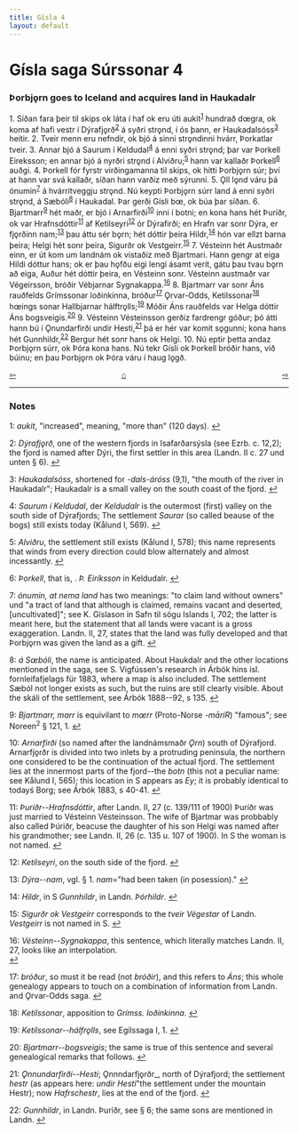 ```yaml
---
title: Gísla 4
layout: default
---
```


# Gísla saga Súrssonar 4

### Þorbj&#x1EB;rn goes to Iceland and acquires land in Haukadalr

1\. Síðan fara þeir til skips ok láta í haf ok eru úti aukit<sup id="a1">[1](#myfootnote1)</sup> hundrað d&oelig;gra, ok koma af hafi vestr í Dýrafj&#x1EB;rð<sup id="a2">[2](#myfootnote2)</sup> á syðri str&#x1EB;nd, í ós þann, er Haukadalsóss<sup id="a3">[3](#myfootnote3)</sup> heitir. 2. Tveir menn eru nefndir, ok bjó á sinni str&#x1EB;ndinni hvárr, Þorkatlar tveir. 3. Annar bjó á Saurum í Keldudal<sup id="a4">[4](#myfootnote4)</sup> á enni syðri str&#x1EB;nd; þar var Þorkell Eireksson; en annar bjó á nyrðri str&#x1EB;nd í Alviðru;<sup id="a5">[5](#myfootnote5)</sup> hann var kallaðr Þorkell<sup id="a6">[6](#myfootnote6)</sup> auðgi. 4. Þorkell fór fyrstr virðingamanna til skips, ok hitti Þorbj&#x1EB;rn súr; því at hann var svá kallaðr, síðan hann varðiz með sýrunni. 5. Ǫll l&#x1EB;nd váru þá ónumin<sup id="a7">[7](#myfootnote7)</sup> á hvárritveggju str&#x1EB;nd. Nú keypti Þorbj&#x1EB;rn súrr land á enni syðri str&#x1EB;nd, á Sæbóli<sup id="a8">[8](#myfootnote8)</sup> í Haukadal. Þar gerði Gísli b&oelig;, ok búa þar síðan. 6. Bjartmarr<sup id="a9">[9](#myfootnote9)</sup> hét maðr, er bjó í Arnarfirði<sup id="a10">[10](#myfootnote10)</sup> inni í botni; en kona hans hét Þuríðr, ok var Hrafnsdóttir<sup id="a11">[11](#myfootnote11)</sup> af Ketilseyri<sup id="a12">[12](#myfootnote12)</sup> ór Dýrafirði; en Hrafn var sonr Dýra, er fj&#x1EB;rðinn nam;<sup id="a13">[13](#myfootnote13)</sup> þau áttu sér b&#x1EB;rn; hét dóttir þeira Hildr,<sup id="a14">[14](#myfootnote14)</sup> hón var ellzt barna þeira; Helgi hét sonr þeira, Sigurðr ok Vestgeirr.<sup id="a15">[15](#myfootnote15)</sup> 7. Vésteinn hét Austmaðr einn, er út kom um landnám ok vistaðiz með Bjartmari. Hann gengr at eiga Hildi dóttur hans; ok er þau h&#x1EB;fðu eigi lengi ásamt verit, gátu þau tvau b&#x1EB;rn að eiga, Auður hét dóttir þeira, en Vésteinn sonr. Vésteinn austmaðr var Végeirsson, bróðir Vébjarnar Sygnakappa.<sup id="a16">[16](#myfootnote16)</sup> 8. Bjartmarr var sonr Áns rauðfelds Grímssonar loðinkinna, bróður<sup id="a17">[17](#myfootnote17)</sup> Ǫrvar-Odds, Ketilssonar<sup id="a8">[18](#myfootnote18)</sup> h&oelig;ings sonar Hallbjarnar hálftr&#x1EB;lls;<sup id="a19">[19](#myfootnote19)</sup> Móðir Áns rauðfelds var Helga dóttir Áns bogsveigis.<sup id="a20">[20](#myfootnote20)</sup> 9. Vésteinn Vésteinsson gerðiz fardrengr góður; þó átti hann bú í Ǫnundarfirði undir Hesti,<sup id="a21">[21](#myfootnote21)</sup> þá er hér var komit s&#x1EB;gunni; kona hans hét Gunnhildr,<sup id="a22">[22](#myfootnote22)</sup> Bergur hét sonr hans ok Helgi. 10. Nú eptir þetta andaz Þorbj&#x1EB;rn súrr, ok Þóra kona hans. Nú tekr Gísli ok Þorkell bróðir hans, við búinu; en þau Þorbj&#x1EB;rn ok Þóra váru í haug l&#x1EB;gð.

<div style="float: left"><a href="http://rcblack.net/Gisla_saga/Gisla_3">⇦</a></div>
<div style="float: right"><a href="http://rcblack.net/Gisla_saga/Gisla_5">⇨</a></div>
<div style="margin: 0 auto; width: 100px;"><a href="http://rcblack.net/Gisla_saga/Gisla_home">&#8962;</a></div>

---

### Notes

<a name="myfootnote1" id="f1">1</a>:
 _aukit_, "increased", meaning, "more than" (120 days).
[↩](#a1)

<a name="myfootnote2" id="f2">2</a>:
_Dýrafj&#x1EB;rð_, one of the western fjords in Isafarðarsýsla (see Ezrb. c. 12,2); the fjord is named after Dýri, the first settler in this area (Landn. II c. 27 und unten § 6).
[↩](#a2)

<a name="myfootnote3" id="f3">3</a>:
 _Haukadalsóss_, shortened for _-dals-áróss_ (9,1), "the mouth of the river in Haukadalr"; Haukadalr is a small valley on the south coast of the fjord.
[↩](#a3)

<a name="myfootnote4" id="f4">4</a>:
 _Saurum í Keldudal_, der _Keldudalr_ is the outermost (first) valley on the south side of Dýrafjords; The settlement _Saurar_ (so called beause of the bogs) still exists today (Kålund I, 569).
[↩](#a4)

<a name="myfootnote5" id="f5">5</a>:
 _Alviðru_, the settlement still exists (Kålund I, 578); this name represents that winds from every direction could blow alternately and almost incessantly.
[↩](#a5)

<a name="myfootnote6" id="f6">6</a>:
 _Þorkell_, that is, . _Þ. Eiríksson_ in Keldudalr.
[↩](#a6)

<a name="myfootnote7" id="f7">7</a>:
 _ónumin, at nema land_ has two meanings: "to claim land without owners" und "a tract of land that although is claimed, remains vacant and deserted, [uncultivated]"; see K. Gíslason in Safn til sögu Islands I, 702; the latter is meant here, but the statement that all lands were vacant is a gross exaggeration. Landn. II, 27, states that the land was fully developed and that Þorbj&#x1EB;rn was given the land as a gift.
[↩](#a7)

<a name="myfootnote8" id="f8">8</a>:
 _á S&oelig;bóli_, the name is anticipated. About Haukdalr and the other locations mentioned in the saga, see S. Vigfússen's research in Árbók hins ísl. fornleifafjelags für 1883, where a map is also included. The settlement Sæból not longer exists as such, but the ruins are still clearly visible. About the skáli of the settlement, see Árbók 1888--92, s 135.
[↩](#a8)

<a name="myfootnote9" id="f9">9</a>:
 _Bjartmarr, marr_ is equivilant to _m&oelig;rr_ (Proto-Norse -_m&amacr;riR_) "famous"; see Noreen<sup>2</sup> &sect; 121, 1.
[↩](#a9)

<a name="myfootnote10" id="f10">10</a>:
 _Arnarfirði_ (so named after the landnámsmaðr _Ǫrn_) south of Dýrafjord. Arnarfj&#x1EB;rðr is divided into two inlets by a protruding peninsula, the northern one considered to be the continuation of the actual fjord. The settlement lies at the innermost parts of the fjord--the _botn_ (this not a peculiar name: see Kålund I, 565); this location in S appears as _Ey_; it is probably identical to todayś Borg; see Árbók 1883, s 40-41.
[↩](#a10)

<a name="myfootnote11" id="f11">11</a>:
 _Þuríðr--Hrafnsdóttir_, after Landn. II, 27 (c. 139/111 of 1900) Þuríðr was just married to Vésteinn Vésteinsson. The wife of Bjartmar was probbably also called Þúriðr, beacuse the daughter of his son Helgi was named after his grandmother; see Landn. II, 26 (c. 135 u. 107 of 1900). In S the woman is not named.
[↩](#a11)

<a name="myfootnote12" id="f12">12</a>:
 _Ketilseyri_, on the south side of the fjord.
[↩](#a12)

<a name="myfootnote13" id="f13">13</a>:
 _Dýra--nam_, vgl. &sect; 1. _nam_="had been taken (in posession)."
[↩](#a13)

<a name="myfootnote14" id="f14">14</a>:
 _Hildr_, in S _Gunnhildr_, in Landn. _Þórhildr_.
[↩](#a14)

<a name="myfootnote15" id="f15">15</a>:
 _Sigurðr ok Vestgeirr_ corresponds to the _tveir Végestar_ of Landn. _Vestgeirr_ is not named in S.
[↩](#a15)

<a name="myfootnote16" id="f16">16</a>:
 _Vésteinn--Sygnakappa_, this sentence, which literally matches Landn. II, 27, looks like an interpolation.  
[↩](#a16)

<a name="myfootnote17" id="f17">17</a>:
 _bróður_, so must it be read (not _bróðir_), and this refers to _Áns_; this whole genealogy appears to touch on a combination of information from Landn. and Ǫrvar-Odds saga.
 [↩](#a17)

 <a name="myfootnote18" id="f18">18</a>:
  _Ketílssonar_, apposition to _Grímss. loðinkinna_.
 [↩](#a18)

 <a name="myfootnote19" id="f19">19</a>:
  _Ketílssonar--hálfr&#x1EB;lls_, see Egilssaga I, 1.
 [↩](#a19)

<a name="myfootnote20" id="f20">20</a>:
 _Bjartmarr--bogsveigis_; the same is true of this sentence and several genealogical remarks that follows.
[↩](#a20)

<a name="myfootnote21" id="f21">21</a>:
 _Ǫnnundarfirði--Hesti_; Ǫnnndarfj&#x1EB;rðr_, north of Dýrafjord; the settlement _hestr_ (as appears here: _undir Hesti_"the settlement under the mountain Hestr); now _Hafrschestr_, lies at the end of the fjord.
[↩](#a21)

<a name="myfootnote22" id="f22">22</a>:
 _Gunnhildr_, in Landn. Þuríðr, see &sect; 6; the same sons are mentioned in Landn.
[↩](#a22)
